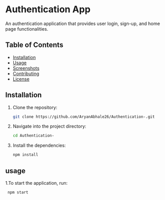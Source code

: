 # Authentication App

An authentication application that provides user login, sign-up, and home page functionalities.

## Table of Contents

- [Installation](#installation)
- [Usage](#usage)
- [Screenshots](#screenshots)
- [Contributing](#contributing)
- [License](#license)

## Installation

1. Clone the repository:
   ```bash
   git clone https://github.com/AryanAbhale26/Authentication-.git
2. Navigate into the project directory:
   ```bash
   cd Authentication-
3. Install the dependencies:
   ```bash
   npm install
## usage

1.To start the application, run:
  ```bash
   npm start


    


   

